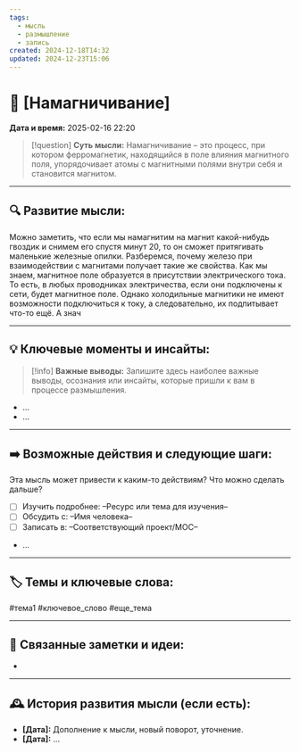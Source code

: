 ```yaml
---
tags:
  - мысль
  - размышление
  - запись
created: 2024-12-18T14:32
updated: 2024-12-23T15:06
---
```


# 💭  [Намагничивание]

**Дата и время:** 2025-02-16 22:20

> [!question] **Суть мысли:**
> Намагничивание – это процесс, при котором ферромагнетик, находящийся в поле влияния магнитного поля, упорядочивает атомы с магнитными полями внутри себя и становится магнитом.

---

## 🔍 Развитие мысли:

Можно заметить, что если мы намагнитим на магнит какой-нибудь гвоздик и снимем его спустя минут 20, то он сможет притягивать маленькие железные опилки. Разберемся, почему железо при взаимодействии с магнитами получает такие же свойства.
Как мы знаем, магнитное поле образуется в присутствии электрического тока. То есть, в любых проводниках электричества, если они подключены к сети, будет магнитное поле. Однако холодильные магнитики не имеют возможности подключиться к току, а следовательно, их подпитывает что-то ещё. А знач

---

## 💡 Ключевые моменты и инсайты:

> [!info] **Важные выводы:**
> Запишите здесь наиболее важные выводы, осознания или инсайты, которые пришли к вам в процессе размышления.

- ...
- ...

---

## ➡️ Возможные действия и следующие шаги:

Эта мысль может привести к каким-то действиям? Что можно сделать дальше?

- [ ] Изучить подробнее: –Ресурс или тема для изучения–
- [ ] Обсудить с: –Имя человека–
- [ ] Записать в: –Соответствующий проект/MOC–
- ...

---

## 🏷️ Темы и ключевые слова:

#тема1 #ключевое_слово #еще_тема

---

## 🔄 Связанные заметки и идеи:

- 

---

## 🕰️ История развития мысли (если есть):

* **[Дата]:**  Дополнение к мысли, новый поворот, уточнение.
* **[Дата]:**  ...